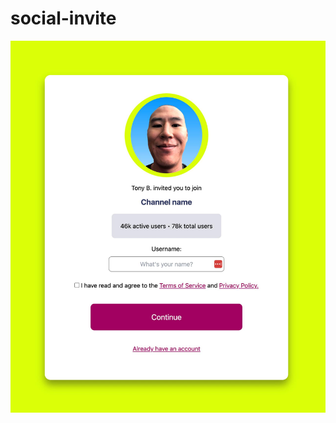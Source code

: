 # social-invite

<img src="images/social-invite-ss.jpg" width="800px" height="auto" alt="screenshot of page" />